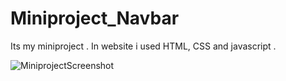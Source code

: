# Miniproject_Navbar
Its my miniproject . In website i used HTML, CSS and javascript .

![MiniprojectScreenshot](https://github.com/user-attachments/assets/eab55cc2-9779-419e-a4ba-f82cbbbe1cef)

